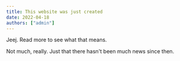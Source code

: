 ```yaml
---
title: This website was just created
date: 2022-04-18
authors: ["admin"]
---
```


Jeej. Read more to see what that means.

<!--more-->

Not much, really. Just that there hasn't been much news since then.
